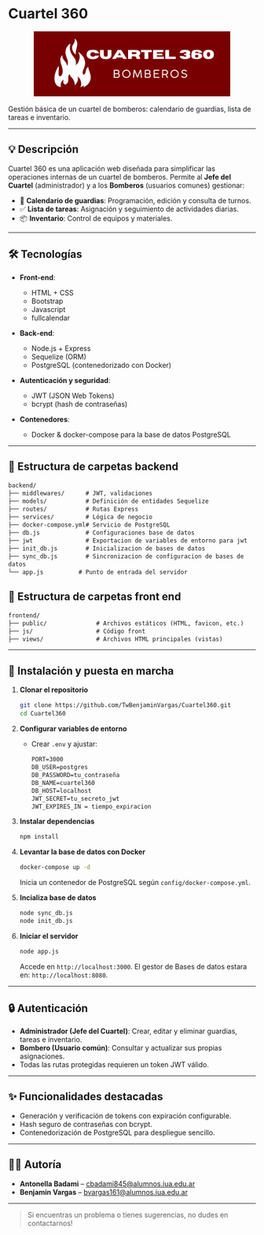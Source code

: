 # Cuartel 360

<p align="center">
  <img src="frontend/public/img/Logo2.png" alt="Logo Cuartel 360" width="400" />
</p>

Gestión básica de un cuartel de bomberos: calendario de guardias, lista de tareas e inventario.

---

## 💡 Descripción

Cuartel 360 es una aplicación web diseñada para simplificar las operaciones internas de un cuartel de bomberos. Permite al **Jefe del Cuartel** (administrador) y a los **Bomberos** (usuarios comunes) gestionar:

* 📅 **Calendario de guardias**: Programación, edición y consulta de turnos.
* ✅ **Lista de tareas**: Asignación y seguimiento de actividades diarias.
* 📦 **Inventario**: Control de equipos y materiales.

---

## 🛠 Tecnologías
* **Front-end**:
  * HTML + CSS
  * Bootstrap
  * Javascript
  * fullcalendar
    
* **Back‑end**:

  * Node.js + Express
  * Sequelize (ORM)
  * PostgreSQL (contenedorizado con Docker)

* **Autenticación y seguridad**:

  * JWT (JSON Web Tokens)
  * bcrypt (hash de contraseñas)

* **Contenedores**:

  * Docker & docker-compose para la base de datos PostgreSQL

---

## 📂 Estructura de carpetas backend

```plain
backend/
├── middlewares/      # JWT, validaciones
├── models/           # Definición de entidades Sequelize
├── routes/           # Rutas Express
├── services/         # Lógica de negocio
├── docker-compose.yml# Servicio de PostgreSQL
├── db.js             # Configuraciones base de datos
├── jwt               # Exportacion de variables de entorno para jwt
├── init_db.js        # Inicializacion de bases de datos
├── sync_db.js        # Sincronizacion de configuracion de bases de datos
└── app.js          # Punto de entrada del servidor 
```
## 📂 Estructura de carpetas front end

```plain
frontend/
├── public/              # Archivos estáticos (HTML, favicon, etc.)
├── js/                  # Código front
├── views/               # Archivos HTML principales (vistas) 
```

---

## 🚀 Instalación y puesta en marcha

1. **Clonar el repositorio**

   ```bash
   git clone https://github.com/TwBenjaminVargas/Cuartel360.git
   cd Cuartel360
   ```

2. **Configurar variables de entorno**

   * Crear `.env` y ajustar:

     ```env
     PORT=3000
     DB_USER=postgres
     DB_PASSWORD=tu_contraseña
     DB_NAME=cuartel360
     DB_HOST=localhost
     JWT_SECRET=tu_secreto_jwt
     JWT_EXPIRES_IN = tiempo_expiracion
     ```

3. **Instalar dependencias**

   ```bash
   npm install
   ```

4. **Levantar la base de datos con Docker**

   ```bash
   docker-compose up -d
   ```

   Inicia un contenedor de PostgreSQL según `config/docker-compose.yml`.

5. **Incializa base de datos**

   ```bash
   node sync_db.js
   node init_db.js
   ```

6. **Iniciar el servidor**

   ```bash
   node app.js
   ```

   Accede en `http://localhost:3000`.
   El gestor de Bases de datos estara en: `http://localhost:8080`.

---

## 🔒 Autenticación

* **Administrador (Jefe del Cuartel)**: Crear, editar y eliminar guardias, tareas e inventario.
* **Bombero (Usuario común)**: Consultar y actualizar sus propias asignaciones.
* Todas las rutas protegidas requieren un token JWT válido.

---

## ✨ Funcionalidades destacadas

* Generación y verificación de tokens con expiración configurable.
* Hash seguro de contraseñas con bcrypt.
* Contenedorización de PostgreSQL para despliegue sencillo.

---

## 👩‍💻 Autoría

* **Antonella Badami** – [cbadami845@alumnos.iua.edu.ar](mailto:cbadami845@alumnos.iua.edu.ar)
* **Benjamin Vargas** – [bvargas161@alumnos.iua.edu.ar](mailto:bvargas161@alumnos.iua.edu.ar)

---

> Si encuentras un problema o tienes sugerencias, no dudes en contactarnos!
